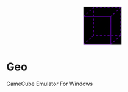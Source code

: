 <p align="center">
	<img src="Geo.png" width="100" height="100" alt="Geo">  
</p>

# Geo
GameCube Emulator For Windows
